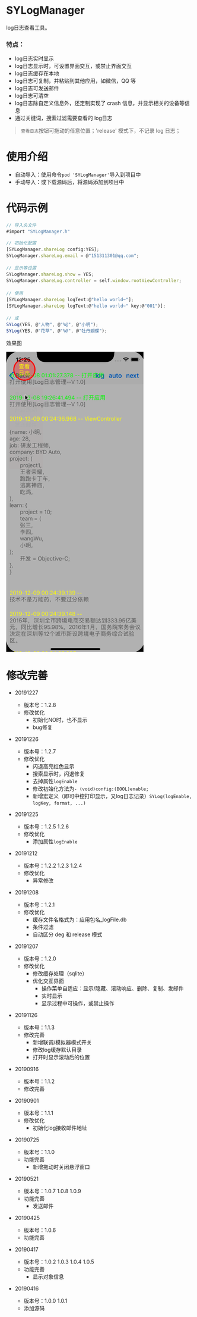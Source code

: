 # SYLogManager
log日志查看工具。

### 特点：
* log日志实时显示
* log日志显示时，可设置界面交互，或禁止界面交互
* log日志缓存在本地
* log日志可复制，并粘贴到其他应用，如微信，QQ 等
* log日志可发送邮件
* log日志可清空
* log日志除自定义信息外，还定制实现了 crash 信息，并显示相关的设备等信息
* 通过关键词，搜索过滤需要查看的 log日志

> `查看日志`按钮可拖动的任意位置；'release' 模式下，不记录 log 日志；

# 使用介绍
* 自动导入：使用命令`pod 'SYLogManager'`导入到项目中
* 手动导入：或下载源码后，将源码添加到项目中


# 代码示例
~~~ javascript
// 导入头文件
#import "SYLogManager.h"
~~~

~~~ javascript
// 初始化配置
[SYLogManager.shareLog config:YES];
SYLogManager.shareLog.email = @"151311301@qq.com";

// 显示等设置
SYLogManager.shareLog.show = YES;
SYLogManager.shareLog.controller = self.window.rootViewController;

// 使用
[SYLogManager.shareLog logText:@"hello world~"];
[SYLogManager.shareLog logText:@"hello world~" key:@"001")];

// 或
SYLog(YES, @"人物", @"%@", @"小明");
SYLog(YES, @"花草", @"%@", @"牡丹蝴蝶");
~~~ 

效果图

![SYLogManager.gif](./SYLogManager.gif) 



# 修改完善
* 20191227
  * 版本号：1.2.8
  * 修改优化
    * 初始化NO时，也不显示
    * bug修复
    
* 20191226
  * 版本号：1.2.7
  * 修改优化
    * 闪退高亮红色显示
    * 搜索显示时，闪退修复
    * 去掉属性`logEnable`
    * 修改初始化方法为`- (void)config:(BOOL)enable;`
    * 新增宏定义（即可中控打印显示，又log日志记录）`SYLog(logEnable, logKey, format, ...)`

* 20191225
  * 版本号：1.2.5 1.2.6
  * 修改优化
    * 添加属性`logEnable`

* 20191212
  * 版本号：1.2.2 1.2.3 1.2.4
  * 修改优化
    * 异常修改
    
* 20191208
  * 版本号：1.2.1
  * 修改优化
    * 缓存文件名格式为：应用包名_logFile.db
    * 条件过滤
    * 自动区分 deg 和 release 模式

* 20191207
  * 版本号：1.2.0
  * 修改优化
    * 修改缓存处理（sqlite）
    * 优化交互界面
      * 操作菜单自适应：显示/隐藏、滚动响应、删除、复制、发邮件
      * 实时显示
      * 显示过程中可操作，或禁止操作

* 20191126
  * 版本号：1.1.3
  * 修改完善
    * 新增联调/模拟器模式开关
    * 修改log缓存默认目录
    * 打开时显示滚动后的位置

* 20190916
  * 版本号：1.1.2
  * 修改完善
  
* 20190901
  * 版本号：1.1.1
  * 修改优化
    * 初始化log接收邮件地址

* 20190725
  * 版本号：1.1.0
  * 功能完善
    * 新增拖动时关闭悬浮窗口
    
* 20190521
  * 版本号：1.0.7 1.0.8 1.0.9
  * 功能完善
    * 发送邮件
    
* 20190425
  * 版本号：1.0.6
  * 功能完善
  
* 20190417
  * 版本号：1.0.2 1.0.3 1.0.4 1.0.5
  * 功能完善
    * 显示对象信息
    
* 20190416
  * 版本号：1.0.0 1.0.1
  * 添加源码